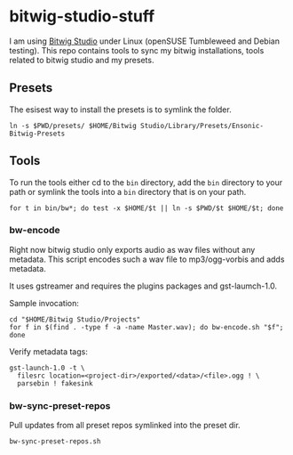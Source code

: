 # bitwig-studio-stuff

I am using [Bitwig Studio](https://www.bitwig.com/) under Linux (openSUSE
Tumbleweed and Debian testing). This repo contains tools to sync my bitwig
installations, tools related to bitwig studio and my presets.

## Presets

The esisest way to install the presets is to symlink the folder.

```shell
ln -s $PWD/presets/ $HOME/Bitwig Studio/Library/Presets/Ensonic-Bitwig-Presets
```

## Tools

To run the tools either cd to the `bin` directory, add the `bin` directory to
your path or symlink the tools into a `bin` directory that is on your path.

```shell
for t in bin/bw*; do test -x $HOME/$t || ln -s $PWD/$t $HOME/$t; done
```

### bw-encode

Right now bitwig studio only exports audio as wav files without any metadata. 
This script encodes such a wav file to mp3/ogg-vorbis and adds metadata.

It uses gstreamer and requires the plugins packages and gst-laumch-1.0.

Sample invocation:

```shell
cd "$HOME/Bitwig Studio/Projects"
for f in $(find . -type f -a -name Master.wav); do bw-encode.sh "$f"; done
```

Verify metadata tags:

```shell
gst-launch-1.0 -t \
  filesrc location=<project-dir>/exported/<data>/<file>.ogg ! \
  parsebin ! fakesink
```

### bw-sync-preset-repos

Pull updates from all preset repos symlinked into the preset dir.

```shell
bw-sync-preset-repos.sh
```
